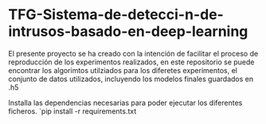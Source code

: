 # TFG-Sistema-de-detecci-n-de-intrusos-basado-en-deep-learning

El presente proyecto se ha creado con la intención de facilitar el proceso de reproducción de los experimentos realizados, en este repositorio se puede encontrar los algorimtos utilziados para los diferetes experimentos, el conjunto de datos utilizados, incluyendo los modelos finales guardados en .h5<br />

Installa las dependencias necesarias para poder ejecutar los diferentes ficheros.
`pip install -r requirements.txt
